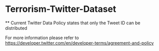 # Terrorism-Twitter-Dataset

** Current Twitter Data Policy states that only the Tweet ID can be distributed

For more information please refer to https://developer.twitter.com/en/developer-terms/agreement-and-policy
